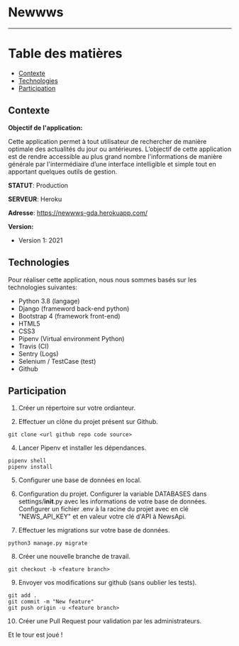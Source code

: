 # Newwws
------------------


# Table des matières

* [Contexte](#contexte)
* [Technologies](#technologies)
* [Participation](#participation)

## Contexte

**Objectif de l'application:**

Cette application permet à tout utilisateur de rechercher de manière optimale des actualités du jour ou antérieures. L’objectif de cette application est de rendre accessible au plus grand nombre l'informations de manière générale par l'intermédiaire d’une interface intelligible et simple tout en apportant quelques outils de gestion.

**STATUT**: Production

**SERVEUR**: Heroku

**Adresse**: https://newwws-gda.herokuapp.com/

**Version:**
- Version 1: 2021


## Technologies

Pour réaliser cette application, nous nous sommes basés sur les technologies suivantes:
- Python 3.8 (langage)
- Django (frameword back-end python)
- Bootstrap 4 (framework front-end)
- HTML5
- CSS3
- Pipenv (Virtual environment Python)
- Travis (CI)
- Sentry (Logs)
- Selenium / TestCase (test)
- Github

## Participation

1. Créer un répertoire sur votre ordianteur.

2. Effectuer un clône du projet présent sur Github.
```
git clone <url github repo code source>
```

4. Lancer Pipenv et installer les dépendances.
```
pipenv shell
pipenv install
```

5. Configurer une base de données en local.

6. Configuration du projet.
Configurer la variable DATABASES dans settings/__init__.py avec les informations de votre base de données.
Configurer un fichier .env à la racine du projet avec en clé "NEWS_API_KEY" et en valeur votre clé d'API à NewsApi.

7. Effectuer les migrations sur votre base de données.
```
python3 manage.py migrate
```

8. Créer une nouvelle branche de travail.
```
git checkout -b <feature branch>
```

9. Envoyer vos modifications sur github (sans oublier les tests).
```
git add .
git commit -m "New feature"
git push origin -u <feature branch>
```

10. Créer une Pull Request pour validation par les administrateurs.

Et le tour est joué !
